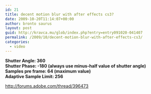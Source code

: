 ```yaml
---
id: 21
title: decent motion blur with after effects cs3?
date: 2009-10-20T11:14:07+00:00
author: bronto saurus
layout: post
guid: http://kravca.mu/glob/index.php?entry=entry091020-041407
permalink: /2009/10/decent-motion-blur-with-after-effects-cs3/
categories:
  - video
---
```

**Shutter Angle: 360  
Shutter Phase: -180 (always use minus-half value of shutter angle)  
Samples pre frame: 64 (maximum value)  
Adaptive Sample Limit: 256** 

<a href="http://forums.adobe.com/thread/396473" target="_blank" >http://forums.adobe.com/thread/396473</a>